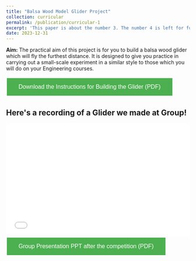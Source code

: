 ```yaml
---
title: "Balsa Wood Model Glider Project"
collection: curricular
permalink: /publication/curricular-1
excerpt: 'This paper is about the number 3. The number 4 is left for future work.'
date: 2023-12-31
---
```



**Aim:** The practical aim of this project is for you to build a balsa wood glider which will fly the furthest distance. It is designed to give you practice in carrying out a small-scale experiment in a similar style to those which you will do on your Engineering courses.


<a href="https://kantrum.github.io/huangjiongtao.github.io/files/Instructions _for_Building_the_Glider.pdf" target="_blank">
  <button style="background-color: #4CAF50; /* Green */
    border: none;
    color: white;
    padding: 15px 32px;
    text-align: center;
    text-decoration: none;
    display: inline-block;
    font-size: 16px;
    margin: 4px 2px;
    cursor: pointer;">
    Download the Instructions for Building the Glider (PDF)
  </button>
</a>

Here's a recording of a Glider we made at Group!
---

<div style="position: relative; padding-bottom: 56.25%; padding-top: 25px; height: 0;">
  <iframe src="//player.bilibili.com/player.html?aid=965975747&bvid=BV18W4y1N7gr&cid=1397731000&p=1" style="position: absolute; top: 0; left: 0; width: 100%; height: 100%;" frameborder="0" allowfullscreen></iframe>
</div>


<a href="https://kantrum.github.io/huangjiongtao.github.io/files/Glider_Group_Presentation.pdf" target="_blank">
  <button style="background-color: #4CAF50; /* Green */
    border: none;
    color: white;
    padding: 15px 32px;
    text-align: center;
    text-decoration: none;
    display: inline-block;
    font-size: 16px;
    margin: 4px 2px;
    cursor: pointer;">
    Group Presentation PPT after the competition (PDF)
  </button>
</a>
